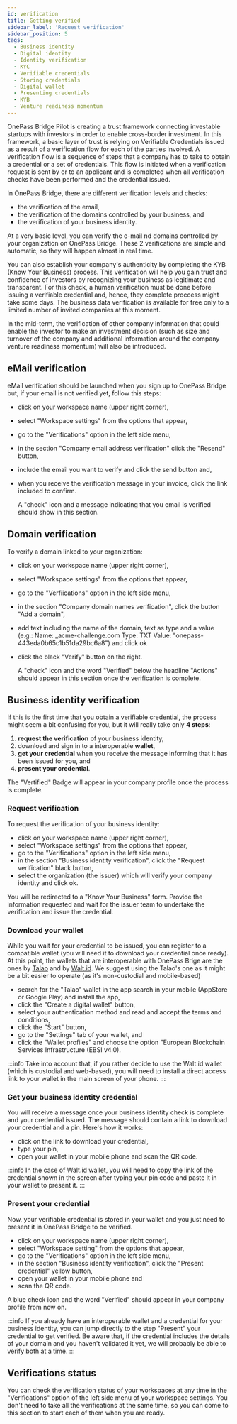 ```yaml
---
id: verification
title: Getting verified
sidebar_label: 'Request verification'
sidebar_position: 5
tags:
  - Business identity
  - Digital identity
  - Identity verification
  - KYC
  - Verifiable credentials
  - Storing credentials
  - Digital wallet
  - Presenting credentials
  - KYB
  - Venture readiness momentum
---
```



OnePass Bridge Pilot is creating a trust framework connecting investable startups with investors in order to enable cross-border investment. In this framework, a basic layer of trust is relying on Verifiable Credentials issued as a result of a verification flow for each of the parties involved. A verification flow is a sequence of steps that a company has to take to obtain a credential or a set of credentials. This flow is initiated when a verification request is sent by or to an applicant and is completed when all verification checks have been performed and the credential issued.

In OnePass Bridge, there are different verification levels and checks:

* the verification of the email,
* the verification of the domains controlled by your business, and
* the verification of your business identity.

At a very basic level, you can verify the e-mail nd domains controlled by your organization on OnePass Bridge. These 2 verifications are simple and automatic, so they will happen almost in real time.

You can also establish your company's authenticity by completing the KYB (Know Your Business) process. This verification will help you gain trust and confidence of investors by recognizing your business as legitimate and transparent. For this check, a human verification must be done before issuing a verifiable credential and, hence, they complete proccess might take some days. The business data verification is available for free only to a limited number of invited companies at this moment.

In the mid-term, the verification of other company information that could enable the investor to make an investment decision (such as size and turnover of the company and additional information around the company venture readiness momentum) will also be introduced.

## eMail verification

eMail verification should be launched when you sign up to OnePass Bridge but, if your email is not verified yet, follow this steps:

* click on your workspace name (upper right corner),
* select "Workspace settings" from the options that appear,
* go to the "Verifications" option in the left side menu,
* in the section "Company email address verification" click the "Resend" button,
* include the email you want to verify and click the send button and,
* when you receive the verification message in your invoice, click the link included to confirm.
  
  A "check" icon and a message indicating that you email is verified should show in this section.

## Domain verification  

To verify a domain linked to your organization:

* click on your workspace name (upper right corner),
* select "Workspace settings" from the options that appear,
* go to the "Verfiications" option in the left side menu,
* in the section "Company domain names verification", click the button "Add a domain",
* add text including the name of the domain, text as type and a value (e.g.: Name: _acme-challenge.com Type: TXT Value: "onepass-443eda0b65c1b51da29bc6a8") and click ok
* click the black "Verify" button on the right.

  A "check" icon and the word "Verified" below the headline "Actions" should appear in this section once the verification is complete.

## Business identity verification

If this is the first time that you obtain a verifiable credential, the process might seem a bit confusing for you, but it will really take only **4 steps**:

1. **request the verification** of your business identity,
2. download and sign in to a interoperable **wallet**,
3. **get your credential** when you receive the message informing that it has been issued for you, and
4. **present your credential**.

The "Vertified" Badge will appear in your company profile once the process is complete.

### Request verification

To request the verification of your business identity:

* click on your workspace name (upper right corner),
* select "Workspace settings" from the options that appear,
* go to the "Verifications" option in the left side menu,
* in the section "Business identity verification", click the "Request verification" black button,
* select the organization (the issuer) which will verify your company identity and click ok.

You will be redirected to a "Know Your Business" form. Provide the information requested and wait for the issuer team to undertake the verification and issue the credential.

### Download your wallet

While you wait for your credential to be issued, you can register to a compatible wallet (you will need it to download your credential once ready). At this point, the wallets that are interoperable with OnePass Brige are the ones by [Talao](https://talao.io/talao-wallet/) and by [Walt.id](https://wallet.walt.id/). We suggest using the Talao's one as it might be a bit easier to operate (as it's non-custodial and mobile-based)

* search for the "Talao" wallet in the app search in your mobile (AppStore or Google Play) and install the app,
* click the "Create a digital wallet" button,
* select your authentication method and read and accept the terms and conditions,
* click the "Start" button,
* go to the "Settings" tab of your wallet, and
* click the "Wallet profiles" and choose the option "European Blockchain Services Infrastructure (EBSI v4.0).

:::info
Take into account that, if you rather decide to use the Walt.id wallet (which is custodial and web-based), you will need to install a direct access link to your wallet in the main screen of your phone.
:::

### Get your business identity credential

You will receive a message once your business identity check is complete and your credential issued. The message should contain a link to download your credential and a pin. Here's how it works:

* click on the link to download your credential,
* type your pin,
* open your wallet in your mobile phone and scan the QR code.

:::info
In the case of Walt.id wallet, you will need to copy the link of the credential shown in the screen after typing your pin code and paste it in your wallet to present it.
:::

### Present your credential

Now, your verifiable credential is stored in your wallet and you just need to present it in OnePass Bridge to be verified.

* click on your workspace name (upper right corner),
* select "Workspace setting" from the options that appear,
* go to the "Verifications" option in the left side menu,
* in the section "Business identity verification", click the "Present credential" yellow button,
* open your wallet in your mobile phone and
* scan the QR code.

A blue check icon and the word "Verified" should appear in your company profile from now on.

:::info
If you already have an interoperable wallet and a credential for your business identity, you can jump directly to the step "Present" your credential to get verified. Be aware that, if the credential includes the details of your domain and you haven't validated it yet, we will probably be able to verify both at a time.
:::

## Verifications status

You can check the verification status of your workspaces at any time in the "Verifications" option of the left side menu of your workspace settings.
You don't need to take all the verifications at the same time, so you can come to this section to start each of them when you are ready.
